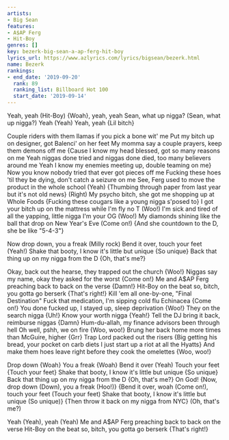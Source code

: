 ```yaml
---
artists:
- Big Sean
features:
- A$AP Ferg
- Hit-Boy
genres: []
key: bezerk-big-sean-a-ap-ferg-hit-boy
lyrics_url: https://www.azlyrics.com/lyrics/bigsean/bezerk.html
name: Bezerk
rankings:
- end_date: '2019-09-20'
  rank: 89
  ranking_list: Billboard Hot 100
  start_date: '2019-09-14'
---
```



Yeah, yeah (Hit-Boy)
{Woah}, yeah, yeah
Sean, what up nigga? (Sean, what up nigga?)
Yeah (Yeah) Yeah, yeah
{Lil bitch}

Couple riders with them llamas if you pick a bone wit' me
Put my bitch up on designer, got Balenci' on her feet
My momma say a couple prayers, keep them demons off me
{Cause I know my head blessed, got so many reasons on me
Yeah niggas done tried and niggas done died, too many believers around me
Yeah I know my enemies meeting up, double teaming on me}
Now you know nobody tried that ever got pieces off me
Fucking these hoes 'til they be dying, don't catch a seizure on me
See, Ferg used to move the product in the whole school (Yeah)
{Thumbing through paper from last year but it's not old news} (Right)
My psycho bitch, she got me shopping up at Whole Foods
{Fucking these cougars like a young nigga s'posed to}
I got your bitch up on the mattress while I'm fly no T (Woo!)
I'm sick and tired of all the yapping, little nigga I'm your OG (Woo!)
My diamonds shining like the ball that drop on New Year's Eve (Come on!)
{And she countdown to the D, she be like "5-4-3"}

Now drop down, you a freak (Milly rock)
Bend it over, touch your feet (Yeah!)
Shake that booty, I know it's little but unique {So unique}
Back that thing up on my nigga from the D {Oh, that's me?}


Okay, back out the hearse, they trapped out the church {Woo!}
Niggas say my name, okay they asked for the worst {Come on!}
Me and A$AP Ferg preaching back to back on the verse {Damn!}
Hit-Boy on the beat so, bitch, you gotta go berserk {That's right!}
Kill 'em all one-by-one, "Final Destination"
Fuck that medication, I'm sipping cold flu Echinacea {Come on!}
You done fucked up, I stayed up, sleep deprivation {Woo!}
They on the search nigga {Uh!} Know your worth nigga {Yeah!}
Tell the DJ bring it back, reimburse niggas {Damn}
Hum-du-allah, my finance advisors been through hell
Oh well, pshh, we on fire {Woo, woo!}
Brung her back home more times than McGuire, higher {Grr}
Trap Lord packed out the risers
{Big getting his bread, your pocket on carb diets
I just start up a riot at all the Hyatts}
And make them hoes leave right before they cook the omelettes {Woo, woo!}


Drop down {Woah} You a freak {Woah}
Bend it over (Yeah) Touch your feet {Touch your feet}
Shake that booty, I know it's little but unique {So unique}
Back that thing up on my nigga from the D {Oh, that's me?}
On God!
{Now, drop down (Down), you a freak (Hoo!)}
{Bend it over, woah (Come on!), touch your feet (Touch your feet)
Shake that booty, I know it's little but unique (So unique)}
{Then throw it back on my nigga from NYC} (Oh, that's me?)


Yeah (Yeah), yeah (Yeah)
Me and A$AP Ferg preaching back to back on the verse
Hit-Boy on the beat so, bitch, you gotta go berserk {That's right!}




